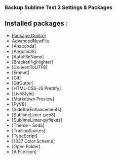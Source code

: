 ### Backup Sublime Text 3 Settings &amp; Packages

## Installed packages :
* [Package Control]()
* [AdvancedNewFile]()
* [Anaconda]
* [AngularJS]
* [AutoFileName]
* [BracketHighlighter]
* [ConvertToUTF8]
* [Emmet]
* [Git]
* [GitGutter]
* [HTML-CSS-JS Prettify]
* [LiveStyle]
* [Markdown Preview]
* [PyV8]
* [SideBarEnhancements]
* [SublimeLinter-pep8]
* [SublimeLinter-pyflakes]
* [Theme - Soda]
* [TrailingSpaces]
* [TypeScript]
* [1337 Color Scheme]
* [Open Folder]
* [A File Icon]

